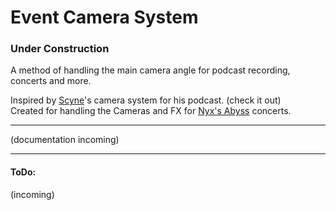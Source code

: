 # Event Camera System

### Under Construction

A method of handling the main camera angle for podcast recording, concerts and more.

Inspired by [Scyne](https://www.twitch.tv/scynewave)'s camera system for his podcast. (check it out)  
Created for handling the Cameras and FX for [Nyx's Abyss](https://www.twitch.tv/nyxsabyss) concerts.

---

(documentation incoming)

---

#### ToDo:
(incoming)
